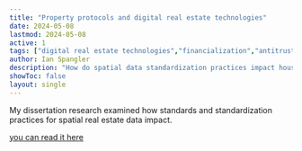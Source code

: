 ```yaml
---
title: "Property protocols and digital real estate technologies" 
date: 2024-05-08
lastmod: 2024-05-08
active: 1
tags: ["digital real estate technologies","financialization","antitrust","platforms"]
author: Ian Spangler
description: "How do spatial data standardization practices impact housing markets? How does digitization in the real estate industry change the design and enforcement of these standards? Who benefits?"
showToc: false
layout: single
---
```


My dissertation research examined how standards and standardization practices for spatial real estate data impact. 

[you can read it here](https://)